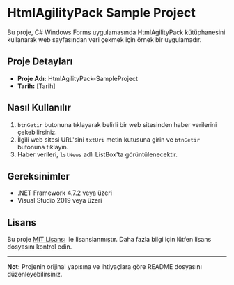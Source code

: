 # HtmlAgilityPack Sample Project

Bu proje, C# Windows Forms uygulamasında HtmlAgilityPack kütüphanesini kullanarak web sayfasından veri çekmek için örnek bir uygulamadır.

## Proje Detayları

- **Proje Adı:** HtmlAgilityPack-SampleProject
- **Tarih:** [Tarih]

## Nasıl Kullanılır

1. `btnGetir` butonuna tıklayarak belirli bir web sitesinden haber verilerini çekebilirsiniz.
2. İlgili web sitesi URL'sini `txtUri` metin kutusuna girin ve `btnGetir` butonuna tıklayın.
3. Haber verileri, `lstNews` adlı ListBox'ta görüntülenecektir.

## Gereksinimler

- .NET Framework 4.7.2 veya üzeri
- Visual Studio 2019 veya üzeri

## Lisans

Bu proje [MIT Lisansı](LICENSE) ile lisanslanmıştır. Daha fazla bilgi için lütfen lisans dosyasını kontrol edin.

---

**Not:** Projenin orijinal yapısına ve ihtiyaçlara göre README dosyasını düzenleyebilirsiniz.

